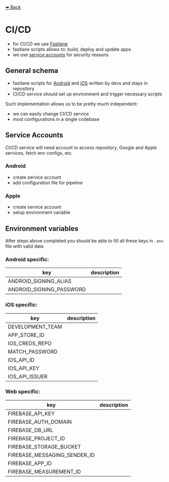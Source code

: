[⬅️ Back](../README.md)

# CI/CD

- for CI/CD we use [Fastlane](https://docs.fastlane.tools/getting-started/cross-platform/react-native/)
- fastlane scripts allows to: build, deploy and update apps
- we use [service accounts](#service-accounts) for security reasons

## General schema
- fastlane scripts for [Android](./Android) and [iOS](./iOS) written by devs and stays in repository
- CI/CD service should set up environment and trigger necessary scripts

Such implementation allows us to be pretty much independent:
- we can easily change CI/CD service
- most configurations in a single codebase

## Service Accounts
CI/CD service will need account to access repository, Google and Apple services, 
fetch env configs, etc.

### Android
- create service account
- add configuration file for pipeline

### Apple
- create service account
- setup environment variable

## Environment variables
After steps above completed you should be able to fill
all these keys in `.env` file with valid data

### Android specific:
| key                          | description |
|------------------------------|-------------|
| ANDROID_SIGNING_ALIAS        |             |
| ANDROID_SIGNING_PASSWORD     |             |

### iOS specific:
| key                          | description |
|------------------------------|-------------|
| DEVELOPMENT_TEAM             |             |
| APP_STORE_ID                 |             |
| IOS_CREDS_REPO               |             |
| MATCH_PASSWORD               |             |
| IOS_API_ID                   |             |
| IOS_API_KEY                  |             |
| IOS_API_ISSUER               |             |

### Web specific:
| key                          | description |
|------------------------------|-------------|
| FIREBASE_API_KEY             |             |
| FIREBASE_AUTH_DOMAIN         |             |
| FIREBASE_DB_URL              |             |
| FIREBASE_PROJECT_ID          |             |
| FIREBASE_STORAGE_BUCKET      |             |
| FIREBASE_MESSAGING_SENDER_ID |             |
| FIREBASE_APP_ID              |             |
| FIREBASE_MEASUREMENT_ID      |             |
